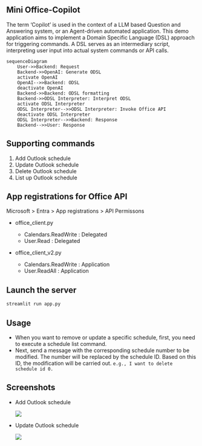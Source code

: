 
## Mini Office-Copilot

The term ‘Copilot’ is used in the context of a LLM based Question and Answering system, or an Agent-driven automated application. This demo application aims to implement a Domain Specific Language (DSL) approach for triggering commands. A DSL serves as an intermediary script, interpreting user input into actual system commands or API calls.

```mermaid
sequenceDiagram
    User->>Backend: Request
    Backend->>OpenAI: Generate ODSL
    activate OpenAI
    OpenAI-->>Backend: ODSL
    deactivate OpenAI
    Backend->>Backend: ODSL formatting
    Backend->>ODSL Interpreter: Interpret ODSL
    activate ODSL Interpreter
    ODSL Interpreter-->>ODSL Interpreter: Invoke Office API 
    deactivate ODSL Interpreter
    ODSL Interpreter-->>Backend: Response
    Backend-->>User: Response
```

## Supporting commands

1. Add Outlook schedule
1. Update Outlook schedule 
1. Delete Outlook schedule
1. List up Outlook schedule

## App registrations for Office API

Microsoft > Entra > App registrations > API Permissons

- office_client.py
    - Calendars.ReadWrite : Delegated
    - User.Read : Delegated

- office_client_v2.py
    - Calendars.ReadWrite : Application
    - User.ReadAll : Application

## Launch the server

```bash
streamlit run app.py
```

## Usage

- When you want to remove or update a specific schedule, first, you need to execute a schedule list command.
- Next, send a message with the corresponding schedule number to be modified. The number will be replaced by the schedule ID. Based on this ID, the modification will be carried out. `e.g., I want to delete schedule id 0.`

## Screenshots

- Add Outlook schedule

    <image src="./doc/img01.png" />

- Update Outlook schedule 

    <image src="./doc/img02.png" />